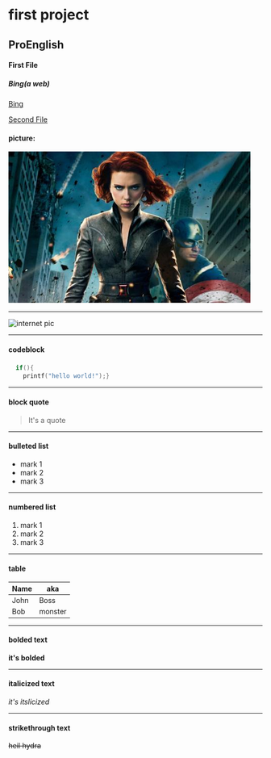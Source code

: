 # first project
## ProEnglish
#### First File

##### Bing(a web)
[Bing](https://cn.bing.com/)

[Second File](./Second.md)

#### picture:
![local pic](./1c5401bd296be162e197112a61491fe5.jpeg "local pic")
___
![internet pic](https://gimg2.baidu.com/image_search/src=http%3A%2F%2Fnimg.ws.126.net%2F%3Furl%3Dhttp%253A%252F%252Fdingyue.ws.126.net%252FmQnDyGPlWaqWDLDH7T6UUR2QVgWYj1Ds3virP8Gwk0EMJ1616660237108.jpeg%26thumbnail%3D650x2147483647%26quality%3D80%26type%3Djpg&refer=http%3A%2F%2Fnimg.ws.126.net&app=2002&size=f9999,10000&q=a80&n=0&g=0n&fmt=jpeg?sec=1622298030&t=3d88ae714c3ed342aa0e709a1d4d3f00 "internet pic")
___
#### codeblock
```c
  if(){
    printf("hello world!");}

```
___
#### block quote
> It's a quote
___
#### bulleted list
* mark 1
* mark 2
* mark 3
 ___
#### numbered list
1. mark 1
1. mark 2
1. mark 3
___
#### table
|  Name     |  aka     |
|  -------  |  ------  |
|  John     |  Boss    |
|  Bob      |  monster |
___
#### bolded text
__it's bolded__
___
#### italicized text
_it's itslicized_
___
#### strikethrough text
<del>heil hydra</del>
